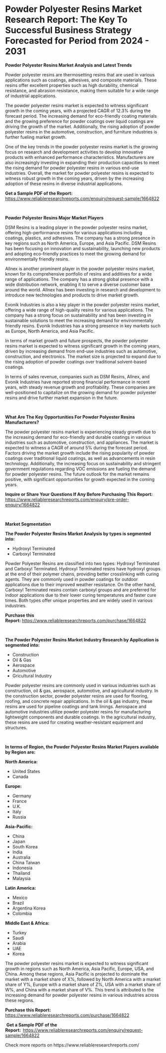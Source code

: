 <p><h1>Powder Polyester Resins Market Research Report: The Key To Successful Business Strategy Forecasted for Period from 2024 - 2031</h1></p><p><strong>Powder Polyester Resins Market Analysis and Latest Trends</strong></p>
<p><p>Powder polyester resins are thermosetting resins that are used in various applications such as coatings, adhesives, and composite materials. These resins offer excellent properties such as high durability, chemical resistance, and abrasion resistance, making them suitable for a wide range of industrial applications.</p><p>The powder polyester resins market is expected to witness significant growth in the coming years, with a projected CAGR of 12.3% during the forecast period. The increasing demand for eco-friendly coating materials and the growing preference for powder coatings over liquid coatings are driving the growth of the market. Additionally, the rising adoption of powder polyester resins in the automotive, construction, and furniture industries is further fueling market growth.</p><p>One of the key trends in the powder polyester resins market is the growing focus on research and development activities to develop innovative products with enhanced performance characteristics. Manufacturers are also increasingly investing in expanding their production capacities to meet the rising demand for powder polyester resins in various end-use industries. Overall, the market for powder polyester resins is expected to witness robust growth in the coming years, driven by the increasing adoption of these resins in diverse industrial applications.</p></p>
<p><strong>Get a Sample PDF of the Report:&nbsp;</strong> <a href="https://www.reliableresearchreports.com/enquiry/request-sample/1664822">https://www.reliableresearchreports.com/enquiry/request-sample/1664822</a></p>
<p>&nbsp;</p>
<p><strong>Powder Polyester Resins Major Market Players</strong></p>
<p><p>DSM Resins is a leading player in the powder polyester resins market, offering high-performance resins for various applications including coatings, plastics, and adhesives. The company has a strong presence in key regions such as North America, Europe, and Asia Pacific. DSM Resins has been focusing on innovation and sustainability, launching new products and adopting eco-friendly practices to meet the growing demand for environmentally friendly resins.</p><p>Allnex is another prominent player in the powder polyester resins market, known for its comprehensive portfolio of resins and additives for a wide range of applications. The company has a strong global presence with a wide distribution network, enabling it to serve a diverse customer base around the world. Allnex has been investing in research and development to introduce new technologies and products to drive market growth.</p><p>Evonik Industries is also a key player in the powder polyester resins market, offering a wide range of high-quality resins for various applications. The company has a strong focus on sustainability and has been investing in sustainable solutions to meet the increasing demand for environmentally friendly resins. Evonik Industries has a strong presence in key markets such as Europe, North America, and Asia Pacific.</p><p>In terms of market growth and future prospects, the powder polyester resins market is expected to witness significant growth in the coming years, driven by increasing demand from end-use industries such as automotive, construction, and electronics. The market size is projected to expand due to the rising adoption of powder coatings over traditional solvent-based coatings.</p><p>In terms of sales revenue, companies such as DSM Resins, Allnex, and Evonik Industries have reported strong financial performance in recent years, with steady revenue growth and profitability. These companies are well-positioned to capitalize on the growing demand for powder polyester resins and drive further market expansion in the future.</p></p>
<p>&nbsp;</p>
<p><strong>What Are The Key Opportunities For Powder Polyester Resins Manufacturers?</strong></p>
<p><p>The powder polyester resins market is experiencing steady growth due to the increasing demand for eco-friendly and durable coatings in various industries such as automotive, construction, and appliances. The market is expected to witness a CAGR of around 5% during the forecast period. Factors driving the market growth include the rising popularity of powder coatings over traditional liquid coatings, as well as advancements in resin technology. Additionally, the increasing focus on sustainability and stringent government regulations regarding VOC emissions are fueling the demand for powder polyester resins. The future outlook for the market remains positive, with significant opportunities for growth expected in the coming years.</p></p>
<p><strong>Inquire or Share Your Questions If Any Before Purchasing This Report:</strong> <a href="https://www.reliableresearchreports.com/enquiry/pre-order-enquiry/1664822">https://www.reliableresearchreports.com/enquiry/pre-order-enquiry/1664822</a></p>
<p>&nbsp;</p>
<p><strong>Market Segmentation</strong></p>
<p><strong>The Powder Polyester Resins Market Analysis by types is segmented into:</strong></p>
<p><ul><li>Hydroxyl Terminated</li><li>Carboxyl Terminated</li></ul></p>
<p><p>Powder Polyester Resins are classified into two types: Hydroxyl Terminated and Carboxyl Terminated. Hydroxyl Terminated resins have hydroxyl groups at the end of their polymer chains, providing better crosslinking with curing agents. They are commonly used in powder coatings for outdoor applications due to their improved weather resistance. On the other hand, Carboxyl Terminated resins contain carboxyl groups and are preferred for indoor applications due to their lower curing temperatures and faster cure times. Both types offer unique properties and are widely used in various industries.</p></p>
<p><strong>Purchase this Report:&nbsp;</strong><a href="https://www.reliableresearchreports.com/purchase/1664822">https://www.reliableresearchreports.com/purchase/1664822</a></p>
<p>&nbsp;</p>
<p><strong>The Powder Polyester Resins Market Industry Research by Application is segmented into:</strong></p>
<p><ul><li>Construction</li><li>Oil & Gas</li><li>Aerospace</li><li>Automotive</li><li>Gricultural Industry</li></ul></p>
<p><p>Powder polyester resins are commonly used in various industries such as construction, oil & gas, aerospace, automotive, and agricultural industry. In the construction sector, powder polyester resins are used for flooring, roofing, and concrete repair applications. In the oil & gas industry, these resins are used for pipeline coatings and tank linings. Aerospace and automotive industries utilize powder polyester resins for manufacturing lightweight components and durable coatings. In the agricultural industry, these resins are used for creating weather-resistant equipment and structures.</p></p>
<p>&nbsp;</p>
<p><strong>In terms of Region, the Powder Polyester Resins Market Players available by Region are:</strong></p>
<p>
    <p> <strong> North America: </strong>
        <ul>
            <li>United States</li>
            <li>Canada</li>
        </ul>
        </p> 
    <p> <strong> Europe: </strong>
        <ul>
            <li>Germany</li>
            <li>France</li>
            <li>U.K.</li>
            <li>Italy</li>
            <li>Russia</li>
        </ul>
        </p> 
    <p> <strong> Asia-Pacific: </strong>
        <ul>
            <li>China</li>
            <li>Japan</li>
            <li>South Korea</li>
            <li>India</li>
            <li>Australia</li>
            <li>China Taiwan</li>
            <li>Indonesia</li>
            <li>Thailand</li>
            <li>Malaysia</li>
        </ul>
        </p> 
    <p> <strong> Latin America: </strong>
        <ul>
            <li>Mexico</li>
            <li>Brazil</li>
            <li>Argentina Korea</li>
            <li>Colombia</li>
        </ul>
        </p> 
    <p> <strong> Middle East & Africa: </strong>
        <ul>
            <li>Turkey</li>
            <li>Saudi</li>
            <li>Arabia</li>
            <li>UAE</li>
            <li>Korea</li>
        </ul>
    </p>
    </p>
<p><p>The powder polyester resins market is expected to witness significant growth in regions such as North America, Asia Pacific, Europe, USA, and China. Among these regions, Asia Pacific is projected to dominate the market with a market share of X%, followed by North America with a market share of Y%, Europe with a market share of Z%, USA with a market share of W%, and China with a market share of V%. This trend is attributed to the increasing demand for powder polyester resins in various industries across these regions.</p></p>
<p><strong>Purchase this Report: </strong><a href="https://www.reliableresearchreports.com/purchase/1664822">https://www.reliableresearchreports.com/purchase/1664822</a></p>
<p>&nbsp;<strong>Get a Sample PDF of the Report:&nbsp;&nbsp;</strong><a href="https://www.reliableresearchreports.com/enquiry/request-sample/1664822">https://www.reliableresearchreports.com/enquiry/request-sample/1664822</a></p>
<p><strong></strong></p>
<p>Check more reports on https://www.reliableresearchreports.com/</p>